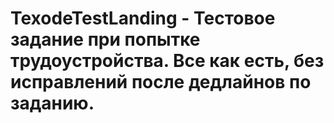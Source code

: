 # TexodeTestLanding - Тестовое задание при попытке трудоустройства. Все как есть, без исправлений после дедлайнов по заданию.
